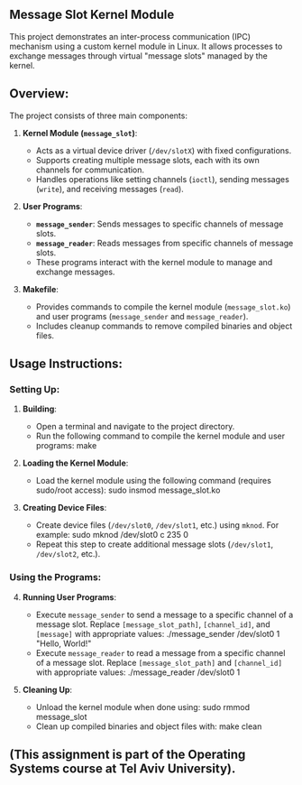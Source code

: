 ## Message Slot Kernel Module

This project demonstrates an inter-process communication (IPC) mechanism using a custom kernel module in Linux. It allows processes to exchange messages through virtual "message slots" managed by the kernel.

## Overview:

The project consists of three main components:

1. **Kernel Module (`message_slot`)**:
   - Acts as a virtual device driver (`/dev/slotX`) with fixed configurations.
   - Supports creating multiple message slots, each with its own channels for communication.
   - Handles operations like setting channels (`ioctl`), sending messages (`write`), and receiving messages (`read`).

2. **User Programs**:
   - **`message_sender`**: Sends messages to specific channels of message slots.
   - **`message_reader`**: Reads messages from specific channels of message slots.
   - These programs interact with the kernel module to manage and exchange messages.

3. **Makefile**:
   - Provides commands to compile the kernel module (`message_slot.ko`) and user programs (`message_sender` and `message_reader`).
   - Includes cleanup commands to remove compiled binaries and object files.

## Usage Instructions:

### Setting Up:

1. **Building**:
   - Open a terminal and navigate to the project directory.
   - Run the following command to compile the kernel module and user programs:
     make

2. **Loading the Kernel Module**:
   - Load the kernel module using the following command (requires sudo/root access):
     sudo insmod message_slot.ko

3. **Creating Device Files**:
   - Create device files (`/dev/slot0`, `/dev/slot1`, etc.) using `mknod`. For example:
     sudo mknod /dev/slot0 c 235 0
   - Repeat this step to create additional message slots (`/dev/slot1`, `/dev/slot2`, etc.).

### Using the Programs:

4. **Running User Programs**:
   - Execute `message_sender` to send a message to a specific channel of a message slot. Replace `[message_slot_path]`, `[channel_id]`, and `[message]` with appropriate values:
     ./message_sender /dev/slot0 1 "Hello, World!"
   - Execute `message_reader` to read a message from a specific channel of a message slot. Replace `[message_slot_path]` and `[channel_id]` with appropriate values:
     ./message_reader /dev/slot0 1

5. **Cleaning Up**:
   - Unload the kernel module when done using:
     sudo rmmod message_slot
   - Clean up compiled binaries and object files with:
     make clean

## (This assignment is part of the Operating Systems course at Tel Aviv University).
